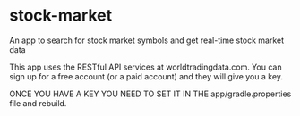 # stock-market
An app to search for stock market symbols and get real-time stock market data

This app uses the RESTful API services at worldtradingdata.com. You can sign up for a free account (or a paid account) and they will give you a key.

ONCE YOU HAVE A KEY YOU NEED TO SET IT IN THE app/gradle.properties file and rebuild.

